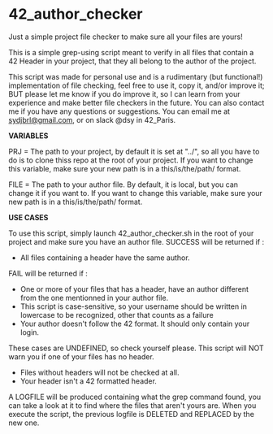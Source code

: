 # 42_author_checker
Just a simple project file checker to make sure all your files are yours!

This is a simple grep-using script meant to verify in all files that contain a 42 Header in your project, that they all belong to the author of the project.

This script was made for personal use and is a rudimentary (but functional!) implementation of file checking, feel free to use it, copy it, and/or improve it; BUT please let me know if you do improve it, so I can learn from your experience and make better file checkers in the future. You can also contact me if you have any questions or suggestions.
You can email me at sydjbrl@gmail.com, or on slack @dsy in 42_Paris.

**VARIABLES**

PRJ =  The path to your project, by default it is set at "../", so all you have to do is to clone thiss repo at the root of your project.
If you want to change this variable, make sure your new path is in a this/is/the/path/ format.

FILE = The path to your author file. By default, it is local, but you can change it if you want to. 
If you want to change this variable, make sure your new path is in a this/is/the/path/ format.

**USE CASES**

To use this script, simply launch 42_author_checker.sh in the root of your project and make sure you have an author file.
SUCCESS will be returned if :
- All files containing a header have the same author.

FAIL will be returned if :
- One or more of your files that has a header, have an author different from the one mentionned in your author file.
- This script is case-sensitive, so your username should be written in lowercase to be recognized, other that counts as a failure
- Your author doesn't follow the 42 format. It should only contain your login.

These cases are UNDEFINED, so check yourself please. This script will NOT warn you if one of your files has no header.
- Files without headers will not be checked at all.
- Your header isn't a 42 formatted header.

A LOGFILE will be produced containing what the grep command found, you can take a look at it to find where the files that aren't yours are. When you execute the script, the previous logfile is DELETED and REPLACED by the new one.
